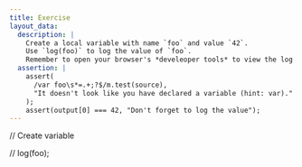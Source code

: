 ```yaml
---
title: Exercise
layout_data:
  description: |
    Create a local variable with name `foo` and value `42`.
    Use `log(foo)` to log the value of `foo`.
    Remember to open your browser's *develeoper tools* to view the log output.
  assertion: |
    assert(
      /var foo\s*=.+;?$/m.test(source),
      "It doesn't look like you have declared a variable (hint: var)."
    );
    assert(output[0] === 42, "Don't forget to log the value");
---
```

// Create variable

//
log(foo);
